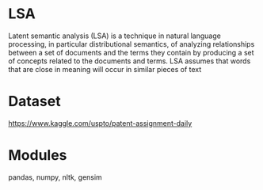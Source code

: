 # LSA
Latent semantic analysis (LSA) is a technique in natural language processing, in particular distributional semantics, of analyzing relationships between a set of documents and the terms they contain by producing a set of concepts related to the documents and terms. LSA assumes that words that are close in meaning will occur in similar pieces of text <br>

# Dataset <br>

https://www.kaggle.com/uspto/patent-assignment-daily

# Modules<br>

pandas, numpy, nltk, gensim
